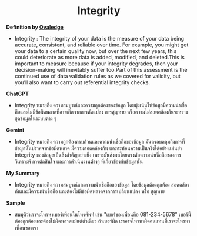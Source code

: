 <center><h1>Integrity</h1></center>

**Definition by [Ovaledge](https://www.ovaledge.com/blog/data-quality-metrics)**

- Integrity : The integrity of your data is the measure of your data being accurate, consistent, and reliable over time. For example, you might get your data to a certain quality now, but over the next few years, this could deteriorate as more data is added, modified, and deleted.This is important to measure because if your integrity degrades, then your decision-making will inevitably suffer too.Part of this assessment is the continued use of data validation rules as we covered for validity, but you’ll also want to carry out referential integrity checks.

**ChatGPT**

- Integrity หมายถึง ความสมบูรณ์และความถูกต้องของข้อมูล โดยมุ่งเน้นให้ข้อมูลมีความน่าเชื่อถือและไม่มีข้อผิดพลาดที่อาจเกิดจากการดัดแปลง การสูญหาย หรือความไม่สอดคล้องกันระหว่างชุดข้อมูลในระบบต่าง ๆ

**Gemini**

- Integrity หมายถึง ความถูกต้องครบถ้วนและความน่าเชื่อถือของข้อมูล  มันครอบคลุมถึงการที่ข้อมูลนั้นปราศจากข้อผิดพลาด มีความสอดคล้องกัน และสะท้อนความเป็นจริงได้อย่างแม่นยำ  integrity ของข้อมูลเป็นสิ่งสำคัญอย่างยิ่ง เพราะมันส่งผลโดยตรงต่อความน่าเชื่อถือของการวิเคราะห์ การตัดสินใจ และการดำเนินงานต่างๆ ที่เกี่ยวข้องกับข้อมูลนั้น

**My Summary** 

- Integrity หมายถึง ความสมบูรณ์และความน่าเชื่อถือของข้อมูล โดยข้อมูลต้องถูกต้อง สอดคล้องกันและมีความน่าเชื่อถือ และต้องไม่มีข้อผิดพลาดจากการเปลี่ยนแปลง หรือ สูญหาย

**Sample**

- สมมุติว่าเราจะโทรหาเบอร์เพื่อนในโทรศัพท์ เช่น "เบอร์ของเพื่อนคือ 081-234-5678" เบอร์นี้ต้องถูกต้องและต้องไม่ผิดพลาดแม้แต่ตัวเดียว ถ้าเบอร์ผิด เราอาจโทรหาผิดคนแทนที่เราจะโทรหาเพื่อนของเรา
